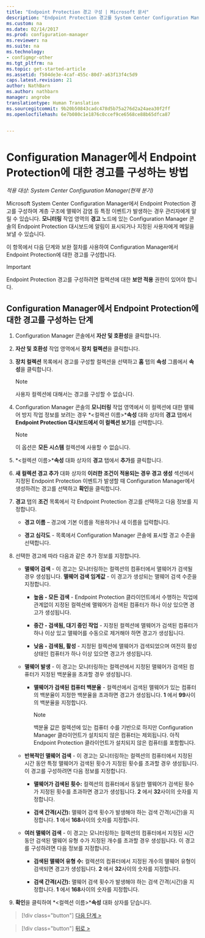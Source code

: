 ```yaml
---
title: "Endpoint Protection 경고 구성 | Microsoft 문서"
description: "Endpoint Protection 경고를 System Center Configuration Manager에서 구성하는 방법을 알아봅니다."
ms.custom: na
ms.date: 02/14/2017
ms.prod: configuration-manager
ms.reviewer: na
ms.suite: na
ms.technology:
- configmgr-other
ms.tgt_pltfrm: na
ms.topic: get-started-article
ms.assetid: f504de3e-4caf-455c-80d7-a63f13f4c5d9
caps.latest.revision: 21
author: NathBarn
ms.author: nathbarn
manager: angrobe
translationtype: Human Translation
ms.sourcegitcommit: 9b20b50843cadc478d5b75a276d2a24aea30f2ff
ms.openlocfilehash: 6e7b080c1e1876c0ccef9ce6568ce88b65dfca87


---
```


#  <a name="configure-alerts-for-endpoint-protection-in-configuration-manager"></a>Configuration Manager에서 Endpoint Protection에 대한 경고를 구성하는 방법

*적용 대상: System Center Configuration Manager(현재 분기)*

 Microsoft System Center Configuration Manager에서 Endpoint Protection 경고를 구성하여 계층 구조에 맬웨어 감염 등 특정 이벤트가 발생하는 경우 관리자에게 알릴 수 있습니다. **모니터링** 작업 영역의 **경고** 노드에 있는 Configuration Manager 콘솔의 Endpoint Protection 대시보드에 알림이 표시되거나 지정된 사용자에게 메일을 보낼 수 있습니다.

 이 항목에서 다음 단계와 보완 절차를 사용하여 Configuration Manager에서 Endpoint Protection에 대한 경고를 구성합니다.

> [!IMPORTANT]
>  Endpoint Protection 경고를 구성하려면 컬렉션에 대한 **보안 적용** 권한이 있어야 합니다.

## <a name="steps-to-configure-alerts-for-endpoint-protection-in-configuration-manager"></a>Configuration Manager에서 Endpoint Protection에 대한 경고를 구성하는 단계

1.  Configuration Manager 콘솔에서 **자산 및 호환성**을 클릭합니다.

2.  **자산 및 호환성** 작업 영역에서 **장치 컬렉션**을 클릭합니다.

3.  **장치 컬렉션** 목록에서 경고를 구성할 컬렉션을 선택하고 **홈** 탭의 **속성** 그룹에서 **속성**을 클릭합니다.

    > [!NOTE]
    >  사용자 컬렉션에 대해서는 경고를 구성할 수 없습니다.

4.  Configuration Manager 콘솔의 **모니터링** 작업 영역에서 이 컬렉션에 대한 맬웨어 방지 작업 정보를 보려는 경우 *<컬렉션 이름\>***속성** 대화 상자의 **경고** 탭에서 **Endpoint Protection 대시보드에서 이 컬렉션 보기**를 선택합니다.

    > [!NOTE]
    >  이 옵션은 **모든 시스템** 컬렉션에 사용할 수 없습니다.

5.  *<컬렉션 이름\>***속성** 대화 상자의 **경고** 탭에서 **추가**를 클릭합니다.

6.  **새 컬렉션 경고 추가** 대화 상자의 **이러한 조건이 적용되는 경우 경고 생성** 섹션에서 지정된 Endpoint Protection 이벤트가 발생할 때 Configuration Manager에서 생성하려는 경고를 선택하고 **확인**을 클릭합니다.

7.  **경고** 탭의 **조건** 목록에서 각 Endpoint Protection 경고를 선택하고 다음 정보를 지정합니다.

    -   **경고 이름** – 경고에 기본 이름을 적용하거나 새 이름을 입력합니다.

    -   **경고 심각도** - 목록에서 Configuration Manager 콘솔에 표시할 경고 수준을 선택합니다.

8.  선택한 경고에 따라 다음과 같은 추가 정보를 지정합니다.

    -   **맬웨어 검색** - 이 경고는 모니터링하는 컬렉션의 컴퓨터에서 맬웨어가 검색될 경우 생성됩니다. **맬웨어 검색 임계값** - 이 경고가 생성되는 맬웨어 검색 수준을 지정합니다.

        -   **높음 - 모든 검색** - Endpoint Protection 클라이언트에서 수행하는 작업에 관계없이 지정된 컬렉션에 맬웨어가 검색된 컴퓨터가 하나 이상 있으면 경고가 생성됩니다.

        -   **중간 - 검색됨, 대기 중인 작업** - 지정된 컬렉션에 맬웨어가 검색된 컴퓨터가 하나 이상 있고 맬웨어를 수동으로 제거해야 하면 경고가 생성됩니다.

        -   **낮음 - 검색됨, 활성** - 지정된 컬렉션에 맬웨어가 검색되었으며 여전히 활성 상태인 컴퓨터가 하나 이상 있으면 경고가 생성됩니다.

    -   **맬웨어 발생** - 이 경고는 모니터링하는 컬렉션에서 지정된 맬웨어가 검색된 컴퓨터가 지정된 백분율을 초과할 경우 생성됩니다.

        -   **맬웨어가 검색된 컴퓨터 백분율** - 컬렉션에서 검색된 맬웨어가 있는 컴퓨터의 백분율이 지정한 백분율을 초과하면 경고가 생성됩니다. **1** 에서 **99**사이의 백분율을 지정합니다.

            > [!NOTE]
            >  백분율 값은 컬렉션에 있는 컴퓨터 수를 기반으로 하지만 Configuration Manager 클라이언트가 설치되지 않은 컴퓨터는 제외됩니다. 아직 Endpoint Protection 클라이언트가 설치되지 않은 컴퓨터를 포함합니다.

    -   **반복적인 맬웨어 검색** - 이 경고는 모니터링하는 컬렉션의 컴퓨터에서 지정된 시간 동안 특정 맬웨어가 검색된 횟수가 지정된 횟수를 초과할 경우 생성됩니다. 이 경고를 구성하려면 다음 정보를 지정합니다.

        -   **맬웨어가 검색된 횟수:** 컬렉션의 컴퓨터에서 동일한 맬웨어가 검색된 횟수가 지정된 횟수를 초과하면 경고가 생성됩니다. **2** 에서 **32**사이의 숫자를 지정합니다.

        -   **검색 간격(시간):** 맬웨어 검색 횟수가 발생해야 하는 검색 간격(시간)을 지정합니다. **1** 에서 **168**사이의 숫자를 지정합니다.

    -   **여러 맬웨어 검색** - 이 경고는 모니터링하는 컬렉션의 컴퓨터에서 지정된 시간 동안 검색된 맬웨어 유형 수가 지정된 개수를 초과할 경우 생성됩니다. 이 경고를 구성하려면 다음 정보를 지정합니다.

        -   **검색된 맬웨어 유형 수:** 컬렉션의 컴퓨터에서 지정된 개수의 맬웨어 유형이 검색되면 경고가 생성됩니다. **2** 에서 **32**사이의 숫자를 지정합니다.

        -   **검색 간격(시간):** 맬웨어 검색 횟수가 발생해야 하는 검색 간격(시간)을 지정합니다. **1** 에서 **168**사이의 숫자를 지정합니다.

9. **확인**을 클릭하여 *<컬렉션 이름\>***속성** 대화 상자를 닫습니다.  

> [!div class="button"]
[다음 단계 >](endpoint-definition-updates.md)

> [!div class="button"]
[뒤로 >](endpoint-protection-site-role.md)



<!--HONumber=Feb17_HO1-->


